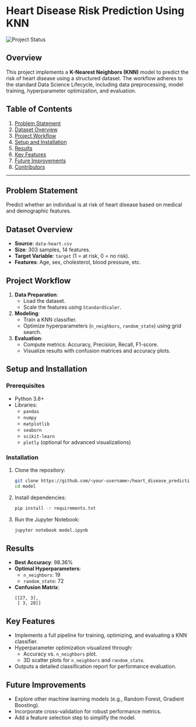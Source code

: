 # Heart Disease Risk Prediction Using KNN

![Project Status](https://img.shields.io/badge/Status-Completed-green)

## Overview
This project implements a **K-Nearest Neighbors (KNN)** model to predict the risk of heart disease using a structured dataset. The workflow adheres to the standard Data Science Lifecycle, including data preprocessing, model training, hyperparameter optimization, and evaluation.

## Table of Contents
1. [Problem Statement](#problem-statement)
2. [Dataset Overview](#dataset-overview)
3. [Project Workflow](#project-workflow)
4. [Setup and Installation](#setup-and-installation)
5. [Results](#results)
6. [Key Features](#key-features)
7. [Future Improvements](#future-improvements)
8. [Contributors](#contributors)

---

## Problem Statement
Predict whether an individual is at risk of heart disease based on medical and demographic features.

## Dataset Overview
- **Source**: `data-heart.csv`
- **Size**: 303 samples, 14 features.
- **Target Variable**: `target` (1 = at risk, 0 = no risk).
- **Features**: Age, sex, cholesterol, blood pressure, etc.

## Project Workflow
1. **Data Preparation**:
   - Load the dataset.
   - Scale the features using `StandardScaler`.
2. **Modeling**:
   - Train a KNN classifier.
   - Optimize hyperparameters (`n_neighbors`, `random_state`) using grid search.
3. **Evaluation**:
   - Compute metrics: Accuracy, Precision, Recall, F1-score.
   - Visualize results with confusion matrices and accuracy plots.

## Setup and Installation

### Prerequisites
- Python 3.8+
- Libraries:
  - `pandas`
  - `numpy`
  - `matplotlib`
  - `seaborn`
  - `scikit-learn`
  - `plotly` (optional for advanced visualizations)

### Installation
1. Clone the repository:
   ```bash
   git clone https://github.com/<your-username>/heart_disease_prediction_model.git
   cd model
   ```
2. Install dependencies:
   ```bash
   pip install -r requirements.txt
   ```

3. Run the Jupyter Notebook:
   ```bash
   jupyter notebook model.ipynb
   ```

## Results
- **Best Accuracy**: 98.36%
- **Optimal Hyperparameters**:
  - `n_neighbors`: 19
  - `random_state`: 72
- **Confusion Matrix**:
  ```
  [[27, 3],
   [ 3, 28]]
  ```

## Key Features
- Implements a full pipeline for training, optimizing, and evaluating a KNN classifier.
- Hyperparameter optimization visualized through:
  - Accuracy vs. `n_neighbors` plot.
  - 3D scatter plots for `n_neighbors` and `random_state`.
- Outputs a detailed classification report for performance evaluation.

## Future Improvements
- Explore other machine learning models (e.g., Random Forest, Gradient Boosting).
- Incorporate cross-validation for robust performance metrics.
- Add a feature selection step to simplify the model.
